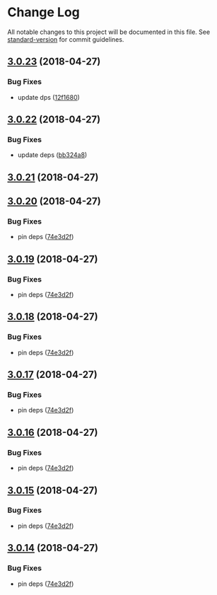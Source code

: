 # Change Log

All notable changes to this project will be documented in this file. See [standard-version](https://github.com/conventional-changelog/standard-version) for commit guidelines.

<a name="3.0.23"></a>
## [3.0.23](https://github.com/mindfulmike/can-stache-bindings/compare/v3.0.22...v3.0.23) (2018-04-27)


### Bug Fixes

* update dps ([12f1680](https://github.com/mindfulmike/can-stache-bindings/commit/12f1680))



<a name="3.0.22"></a>
## [3.0.22](https://github.com/mindfulmike/can-stache-bindings/compare/v3.0.21...v3.0.22) (2018-04-27)


### Bug Fixes

* update deps ([bb324a8](https://github.com/mindfulmike/can-stache-bindings/commit/bb324a8))



<a name="3.0.21"></a>
## [3.0.21](https://github.com/mindfulmike/can-stache-bindings/compare/v3.0.20...v3.0.21) (2018-04-27)



<a name="3.0.20"></a>
## [3.0.20](https://github.com/mindfulmike/can-stache-bindings/compare/v3.0.13...v3.0.20) (2018-04-27)


### Bug Fixes

* pin deps ([74e3d2f](https://github.com/mindfulmike/can-stache-bindings/commit/74e3d2f))



<a name="3.0.19"></a>
## [3.0.19](https://github.com/mindfulmike/can-stache-bindings/compare/v3.0.13...v3.0.19) (2018-04-27)


### Bug Fixes

* pin deps ([74e3d2f](https://github.com/mindfulmike/can-stache-bindings/commit/74e3d2f))



<a name="3.0.18"></a>
## [3.0.18](https://github.com/mindfulmike/can-stache-bindings/compare/v3.0.13...v3.0.18) (2018-04-27)


### Bug Fixes

* pin deps ([74e3d2f](https://github.com/mindfulmike/can-stache-bindings/commit/74e3d2f))



<a name="3.0.17"></a>
## [3.0.17](https://github.com/mindfulmike/can-stache-bindings/compare/v3.0.13...v3.0.17) (2018-04-27)


### Bug Fixes

* pin deps ([74e3d2f](https://github.com/mindfulmike/can-stache-bindings/commit/74e3d2f))



<a name="3.0.16"></a>
## [3.0.16](https://github.com/mindfulmike/can-stache-bindings/compare/v3.0.13...v3.0.16) (2018-04-27)


### Bug Fixes

* pin deps ([74e3d2f](https://github.com/mindfulmike/can-stache-bindings/commit/74e3d2f))



<a name="3.0.15"></a>
## [3.0.15](https://github.com/mindfulmike/can-stache-bindings/compare/v3.0.13...v3.0.15) (2018-04-27)


### Bug Fixes

* pin deps ([74e3d2f](https://github.com/mindfulmike/can-stache-bindings/commit/74e3d2f))



<a name="3.0.14"></a>
## [3.0.14](https://github.com/mindfulmike/can-stache-bindings/compare/v3.0.13...v3.0.14) (2018-04-27)


### Bug Fixes

* pin deps ([74e3d2f](https://github.com/mindfulmike/can-stache-bindings/commit/74e3d2f))
